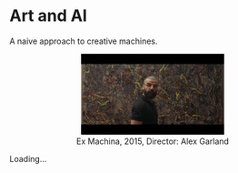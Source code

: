 # Art and AI

A naive approach to creative machines.

<center><img src="/resources/ex-machina.jpg" width="50%" and height="50%"></center>

<center>Ex Machina, 2015, Director: Alex Garland</center>

Loading...